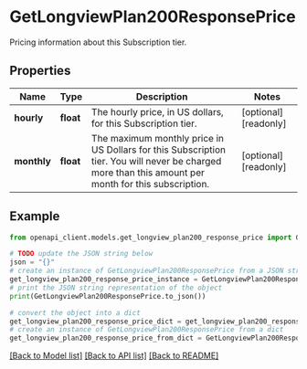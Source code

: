 # GetLongviewPlan200ResponsePrice

Pricing information about this Subscription tier.

## Properties

Name | Type | Description | Notes
------------ | ------------- | ------------- | -------------
**hourly** | **float** | The hourly price, in US dollars, for this Subscription tier. | [optional] [readonly] 
**monthly** | **float** | The maximum monthly price in US Dollars for this Subscription tier. You will never be charged more than this amount per month for this subscription. | [optional] [readonly] 

## Example

```python
from openapi_client.models.get_longview_plan200_response_price import GetLongviewPlan200ResponsePrice

# TODO update the JSON string below
json = "{}"
# create an instance of GetLongviewPlan200ResponsePrice from a JSON string
get_longview_plan200_response_price_instance = GetLongviewPlan200ResponsePrice.from_json(json)
# print the JSON string representation of the object
print(GetLongviewPlan200ResponsePrice.to_json())

# convert the object into a dict
get_longview_plan200_response_price_dict = get_longview_plan200_response_price_instance.to_dict()
# create an instance of GetLongviewPlan200ResponsePrice from a dict
get_longview_plan200_response_price_from_dict = GetLongviewPlan200ResponsePrice.from_dict(get_longview_plan200_response_price_dict)
```
[[Back to Model list]](../README.md#documentation-for-models) [[Back to API list]](../README.md#documentation-for-api-endpoints) [[Back to README]](../README.md)


